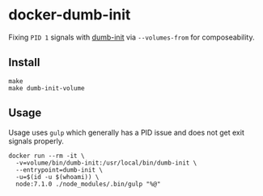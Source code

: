 # docker-dumb-init

Fixing `PID 1` signals with [dumb-init](https://github.com/Yelp/dumb-init) via `--volumes-from` for composeability.


## Install

    make
    make dumb-init-volume


## Usage

Usage uses `gulp` which generally has a PID issue and does not get exit signals properly.

    docker run --rm -it \
      -v=volume/bin/dumb-init:/usr/local/bin/dumb-init \
      --entrypoint=dumb-init \
      -u=$(id -u $(whoami)) \
      node:7.1.0 ./node_modules/.bin/gulp "%@"

